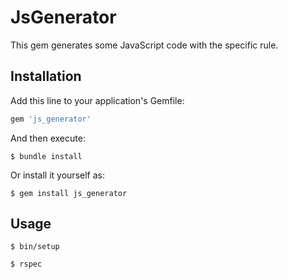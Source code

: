 # JsGenerator

This gem generates some JavaScript code with the specific rule.

## Installation

Add this line to your application's Gemfile:

```ruby
gem 'js_generator'
```

And then execute:

    $ bundle install

Or install it yourself as:

    $ gem install js_generator

## Usage

```shell
$ bin/setup
```

```shell
$ rspec
```
